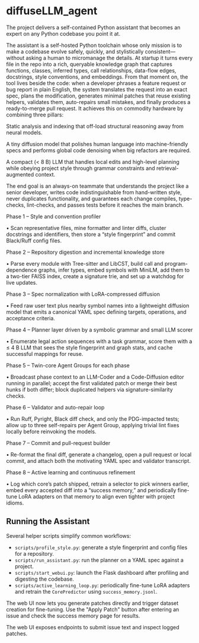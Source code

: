 # diffuseLLM_agent
The project delivers a self-contained Python assistant that becomes an expert on any Python codebase you point it at.

The assistant is a self-hosted Python toolchain whose only mission is to make a codebase evolve safely, quickly, and stylistically consistent—without asking a human to micromanage the details.
At startup it turns every file in the repo into a rich, queryable knowledge graph that captures functions, classes, inferred types, call relationships, data-flow edges, docstrings, style conventions, and embeddings.
From that moment on, the tool lives beside the code: when a developer phrases a feature request or bug report in plain English, the system translates the request into an exact spec, plans the modification, generates minimal patches that reuse existing helpers, validates them, auto-repairs small mistakes, and finally produces a ready-to-merge pull request.
It achieves this on commodity hardware by combining three pillars:

Static analysis and indexing that off-load structural reasoning away from neural models.

A tiny diffusion model that polishes human language into machine-friendly specs and performs global code denoising when big refactors are required.

A compact (< 8 B) LLM that handles local edits and high-level planning while obeying project style through grammar constraints and retrieval-augmented context.

The end goal is an always-on teammate that understands the project like a senior developer, writes code indistinguishable from hand-written style, never duplicates functionality, and guarantees each change compiles, type-checks, lint-checks, and passes tests before it reaches the main branch.

Phase 1 – Style and convention profiler

• Scan representative files, mine formatter and linter diffs, cluster docstrings and identifiers, then store a “style fingerprint” and commit Black/Ruff config files.

Phase 2 – Repository digestion and incremental knowledge store

• Parse every module with Tree-sitter and LibCST, build call and program-dependence graphs, infer types, embed symbols with MiniLM, add them to a two-tier FAISS index, create a signature trie, and set up a watchdog for live updates.

Phase 3 – Spec normalization with LoRA-compressed diffusion

• Feed raw user text plus nearby symbol names into a lightweight diffusion model that emits a canonical YAML spec defining targets, operations, and acceptance criteria.

Phase 4 – Planner layer driven by a symbolic grammar and small LLM scorer

• Enumerate legal action sequences with a task grammar, score them with a ≤ 4 B LLM that sees the style fingerprint and graph stats, and cache successful mappings for reuse.

Phase 5 – Twin-core Agent Groups for each phase

• Broadcast phase context to an LLM-Coder and a Code-Diffusion editor running in parallel; accept the first validated patch or merge their best hunks if both differ; block duplicated helpers via signature-similarity checks.

Phase 6 – Validator and auto-repair loop

• Run Ruff, Pyright, Black diff check, and only the PDG-impacted tests; allow up to three self-repairs per Agent Group, applying trivial lint fixes locally before reinvoking the models.

Phase 7 – Commit and pull-request builder

• Re-format the final diff, generate a changelog, open a pull request or local commit, and attach both the motivating YAML spec and validator transcript.

Phase 8 – Active learning and continuous refinement

• Log which core’s patch shipped, retrain a selector to pick winners earlier, embed every accepted diff into a “success memory,” and periodically fine-tune LoRA adapters on that memory to align even tighter with project idioms.

## Running the Assistant

Several helper scripts simplify common workflows:

- `scripts/profile_style.py`: generate a style fingerprint and config files for a repository.
- `scripts/run_assistant.py`: run the planner on a YAML spec against a project.
- `scripts/start_webui.py`: launch the Flask dashboard after profiling and digesting the codebase.
- `scripts/active_learning_loop.py`: periodically fine-tune LoRA adapters and retrain the `CorePredictor` using `success_memory.jsonl`.

The web UI now lets you generate patches directly and trigger dataset creation for fine-tuning. Use the "Apply Patch" button after entering an issue and check the success memory page for results.

The web UI exposes endpoints to submit issue text and inspect logged patches.
